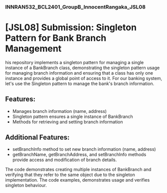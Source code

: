 ### INNRAN532_BCL2401_GroupB_InnocentRangaka_JSL08

# [JSL08] Submission: Singleton Pattern for Bank Branch Management


his repository implements a singleton pattern for managing a single instance of a BankBranch class, demonstrating the singleton pattern usage for managing branch information and ensuring that a class has only one instance and provides a global point of access to it. For our banking system, let's use the Singleton pattern to manage the bank's branch information.

## Features:

* Manages branch information (name, address)
* Singleton pattern ensures a single instance of BankBranch
* Methods for retrieving and setting branch information

## Additional Features:

* setBranchInfo method to set new branch information (name, address)
* getBranchName, getBranchAddress, and setBranchInfo methods provide access and modification of branch details.

The code demonstrates creating multiple instances of BankBranch and verifying that they refer to the same object due to the singleton implementation. The code examples, demonstrates usage and verifies singleton behaviour.